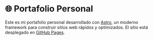 # 🌐 Portafolio Personal

Este es mi portafolio personal desarrollado con [Astro](https://astro.build/), un moderno framework para construir sitios web rápidos y optimizados. El sitio está desplegado en [GitHub Pages](https://pages.github.com/).
